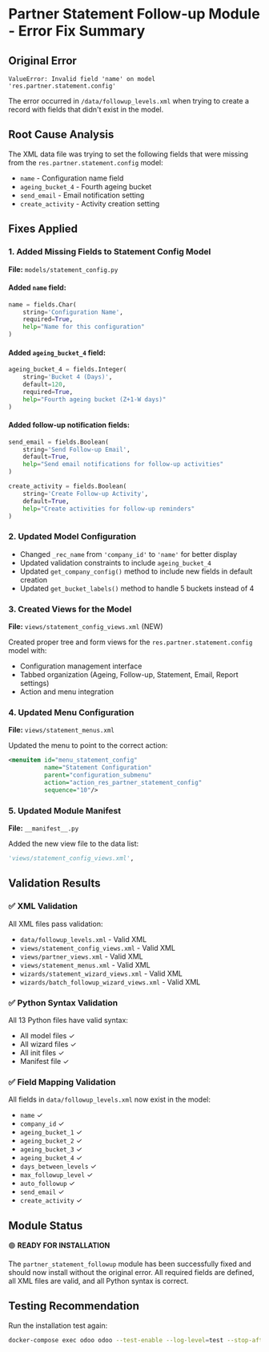 # Partner Statement Follow-up Module - Error Fix Summary

## Original Error
```
ValueError: Invalid field 'name' on model 'res.partner.statement.config'
```

The error occurred in `/data/followup_levels.xml` when trying to create a record with fields that didn't exist in the model.

## Root Cause Analysis
The XML data file was trying to set the following fields that were missing from the `res.partner.statement.config` model:
- `name` - Configuration name field
- `ageing_bucket_4` - Fourth ageing bucket  
- `send_email` - Email notification setting
- `create_activity` - Activity creation setting

## Fixes Applied

### 1. Added Missing Fields to Statement Config Model
**File:** `models/statement_config.py`

#### Added `name` field:
```python
name = fields.Char(
    string='Configuration Name',
    required=True,
    help="Name for this configuration"
)
```

#### Added `ageing_bucket_4` field:
```python
ageing_bucket_4 = fields.Integer(
    string='Bucket 4 (Days)',
    default=120,
    required=True,
    help="Fourth ageing bucket (Z+1-W days)"
)
```

#### Added follow-up notification fields:
```python
send_email = fields.Boolean(
    string='Send Follow-up Email',
    default=True,
    help="Send email notifications for follow-up activities"
)

create_activity = fields.Boolean(
    string='Create Follow-up Activity',
    default=True,
    help="Create activities for follow-up reminders"
)
```

### 2. Updated Model Configuration
- Changed `_rec_name` from `'company_id'` to `'name'` for better display
- Updated validation constraints to include `ageing_bucket_4`
- Updated `get_company_config()` method to include new fields in default creation
- Updated `get_bucket_labels()` method to handle 5 buckets instead of 4

### 3. Created Views for the Model
**File:** `views/statement_config_views.xml` (NEW)

Created proper tree and form views for the `res.partner.statement.config` model with:
- Configuration management interface
- Tabbed organization (Ageing, Follow-up, Statement, Email, Report settings)
- Action and menu integration

### 4. Updated Menu Configuration
**File:** `views/statement_menus.xml`

Updated the menu to point to the correct action:
```xml
<menuitem id="menu_statement_config" 
          name="Statement Configuration" 
          parent="configuration_submenu" 
          action="action_res_partner_statement_config" 
          sequence="10"/>
```

### 5. Updated Module Manifest
**File:** `__manifest__.py`

Added the new view file to the data list:
```python
'views/statement_config_views.xml',
```

## Validation Results

### ✅ XML Validation
All XML files pass validation:
- `data/followup_levels.xml` - Valid XML
- `views/statement_config_views.xml` - Valid XML  
- `views/partner_views.xml` - Valid XML
- `views/statement_menus.xml` - Valid XML
- `wizards/statement_wizard_views.xml` - Valid XML
- `wizards/batch_followup_wizard_views.xml` - Valid XML

### ✅ Python Syntax Validation
All 13 Python files have valid syntax:
- All model files ✓
- All wizard files ✓
- All init files ✓
- Manifest file ✓

### ✅ Field Mapping Validation
All fields in `data/followup_levels.xml` now exist in the model:
- `name` ✓
- `company_id` ✓
- `ageing_bucket_1` ✓
- `ageing_bucket_2` ✓
- `ageing_bucket_3` ✓
- `ageing_bucket_4` ✓
- `days_between_levels` ✓
- `max_followup_level` ✓
- `auto_followup` ✓
- `send_email` ✓
- `create_activity` ✓

## Module Status
🟢 **READY FOR INSTALLATION**

The `partner_statement_followup` module has been successfully fixed and should now install without the original error. All required fields are defined, all XML files are valid, and all Python syntax is correct.

## Testing Recommendation
Run the installation test again:
```bash
docker-compose exec odoo odoo --test-enable --log-level=test --stop-after-init -d odoo -i partner_statement_followup
```
